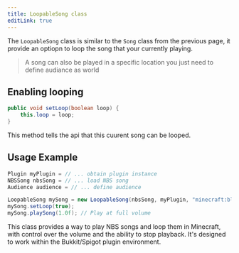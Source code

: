 ```yaml
---
title: LoopableSong class
editLink: true
---
```


The `LoopableSong` class is similar to the `Song` class from the previous page, it provide an optiopn to loop the song that your currently playing.

> A song can also be played in a specific location you just need to define audiance as world
>

## Enabling looping
```java
public void setLoop(boolean loop) {
    this.loop = loop;
}
```

This method tells the api that this cuurent song can be looped.

## Usage Example

```java
Plugin myPlugin = // ... obtain plugin instance
NBSSong nbsSong = // ... load NBS song
Audience audience = // ... define audience

LoopableSong mySong = new LoopableSong(nbsSong, myPlugin, "minecraft:block.note_block.harp", audience);
mySong.setLoop(true);
mySong.playSong(1.0f); // Play at full volume
```

This class provides a way to play NBS songs and loop them in Minecraft, with control over the volume and the ability to stop playback. It's designed to work within the Bukkit/Spigot plugin environment.